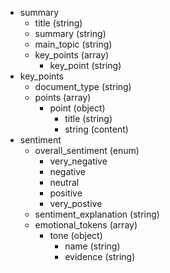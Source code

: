 - summary
  - title (string)
  - summary (string)
  - main_topic (string)
  - key_points (array)
    - key_point (string)
- key_points
  - document_type (string)
  - points (array)
    - point (object)
      - title (string)
      - string (content)
- sentiment
  - overall_sentiment (enum)
    - very_negative
    - negative
    - neutral
    - positive
    - very_postive
  - sentiment_explanation (string)
  - emotional_tokens (array)
    - tone (object)
      - name (string)
      - evidence (string)
